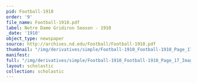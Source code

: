 ```yaml
---
pid: Football-1910
order: '9'
file_name: Football-1910.pdf
label: Notre Dame Gridiron Season - 1910
_date: '1910'
object_type: newspaper
source: http://archives.nd.edu/Football/Football-1910.pdf
thumbnail: "/img/derivatives/simple/Football-1910_Football-1910_Page_17_Image_0001/thumbnail.jpg"
manifest:
full: "/img/derivatives/simple/Football-1910_Football-1910_Page_17_Image_0001/fullwidth.jpg"
layout: scholastic
collection: scholastic
---
```

